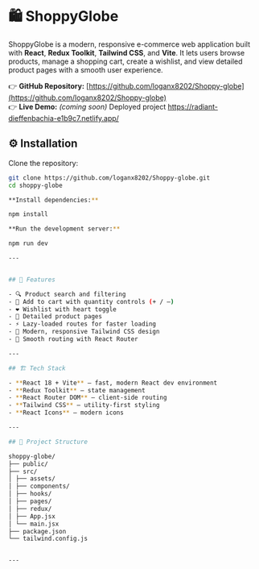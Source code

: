 # 🛍️ ShoppyGlobe

ShoppyGlobe is a modern, responsive e-commerce web application built with **React**, **Redux Toolkit**, **Tailwind CSS**, and **Vite**. It lets users browse products, manage a shopping cart, create a wishlist, and view detailed product pages with a smooth user experience.

👉 **GitHub Repository:** [https://github.com/loganx8202/Shoppy-globe](https://github.com/loganx8202/Shoppy-globe)  
👉 **Live Demo:** *(coming soon)*
Deployed project https://radiant-dieffenbachia-e1b9c7.netlify.app/
## ⚙️ Installation

Clone the repository:

```bash
git clone https://github.com/loganx8202/Shoppy-globe.git
cd shoppy-globe

**Install dependencies:**

npm install

**Run the development server:**

npm run dev

---


## 🚀 Features

- 🔍 Product search and filtering  
- 🛒 Add to cart with quantity controls (+ / –)  
- ❤️ Wishlist with heart toggle  
- 📄 Detailed product pages  
- ⚡ Lazy-loaded routes for faster loading  
- 🎨 Modern, responsive Tailwind CSS design  
- 🔗 Smooth routing with React Router

---

## 🏗️ Tech Stack

- **React 18 + Vite** — fast, modern React dev environment  
- **Redux Toolkit** — state management  
- **React Router DOM** — client-side routing  
- **Tailwind CSS** — utility-first styling  
- **React Icons** — modern icons

---

## 📁 Project Structure

shoppy-globe/
├── public/
├── src/
│ ├── assets/
│ ├── components/
│ ├── hooks/
│ ├── pages/
│ ├── redux/
│ ├── App.jsx
│ └── main.jsx
├── package.json
└── tailwind.config.js


---

